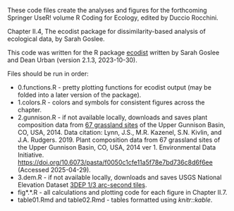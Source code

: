 These code files create the analyses and figures for the forthcoming Springer UseR! volume R Coding for Ecology, edited by Duccio Rocchini.

Chapter II.4, The ecodist package for dissimilarity-based analysis of ecological data, by Sarah Goslee.

This code was written for the R package [ecodist](https://cran.r-project.org/web/packages/ecodist/index.html) written by Sarah Goslee and Dean Urban (version 2.1.3, 2023-10-30). 

Files should be run in order:

  - 0.functions.R - pretty plotting functions for ecodist output (may be folded into a later version of the package).
  - 1.colors.R - colors and symbols for consistent figures across the chapter.
  - 2.gunnison.R - if not available locally, downloads and saves plant composition data from [67 grassland sites](https://portal.edirepository.org/nis/mapbrowse?packageid=edi.418.1) of the Upper Gunnison Basin, CO, USA, 2014.
      Data citation: Lynn, J.S., M.R. Kazenel, S.N. Kivlin, and J.A. Rudgers. 2019. Plant composition data from 67 grassland sites of the Upper Gunnison Basin, CO, USA, 2014 ver 1. Environmental Data Initiative. https://doi.org/10.6073/pasta/f0050c1cfe11a5f78e7bd736c8d6f6ee (Accessed 2025-04-29).
  - 3.dem.R - if not available locally, downloads and saves USGS National Elevation Dataset [3DEP 1/3 arc-second tiles](https://www.usgs.gov/3d-elevation-program/about-3dep-products-services).
  - fig*.*.R - all calculations and plotting code for each figure in Chapter II.7.
  - table01.Rmd and table02.Rmd - tables formatted using _knitr::kable_.
